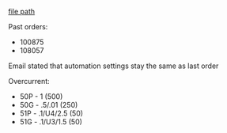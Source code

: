 
[file path](<file:///C:\Users\jnetherton\G&W Electric Co\US-PowerGridAutomation - Documents\_Lazer\111587 - Pantex (Ryan Sales)>)

Past orders:
- 100875
- 108057

Email stated that automation settings stay the same as last order

Overcurrent:
- 50P - 1 (500)
- 50G - .5/.01 (250)
- 51P - .1/U4/2.5 (50)
- 51G - .1/U3/1.5 (50)